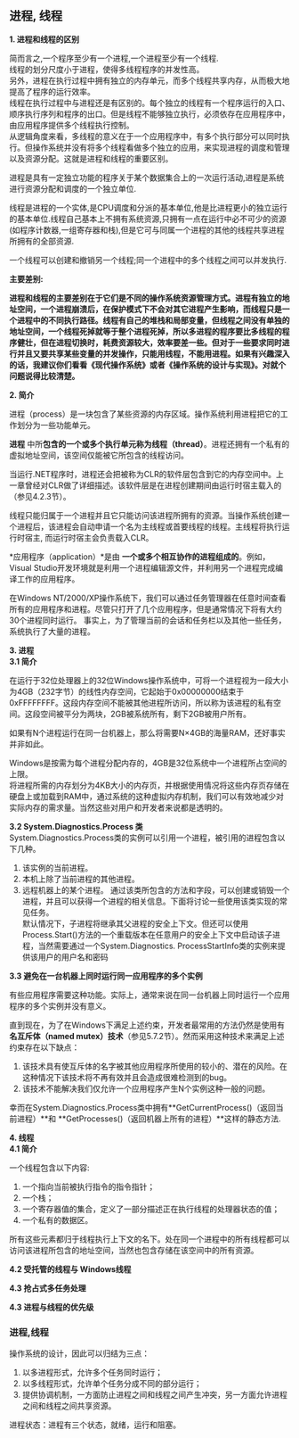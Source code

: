 ## 进程, 线程
**1. 进程和线程的区别**  

简而言之,一个程序至少有一个进程,一个进程至少有一个线程.   
线程的划分尺度小于进程，使得多线程程序的并发性高。  
另外，进程在执行过程中拥有独立的内存单元，而多个线程共享内存，从而极大地提高了程序的运行效率。  
线程在执行过程中与进程还是有区别的。每个独立的线程有一个程序运行的入口、顺序执行序列和程序的出口。但是线程不能够独立执行，必须依存在应用程序中，由应用程序提供多个线程执行控制。  
从逻辑角度来看，多线程的意义在于一个应用程序中，有多个执行部分可以同时执行。但操作系统并没有将多个线程看做多个独立的应用，来实现进程的调度和管理以及资源分配。这就是进程和线程的重要区别。  

进程是具有一定独立功能的程序关于某个数据集合上的一次运行活动,进程是系统进行资源分配和调度的一个独立单位.  

线程是进程的一个实体,是CPU调度和分派的基本单位,他是比进程更小的独立运行的基本单位.线程自己基本上不拥有系统资源,只拥有一点在运行中必不可少的资源(如程序计数器,一组寄存器和栈),但是它可与同属一个进程的其他的线程共享进程所拥有的全部资源.  

一个线程可以创建和撤销另一个线程;同一个进程中的多个线程之间可以并发执行.  

**主要差别:**  

**进程和线程的主要差别在于它们是不同的操作系统资源管理方式。进程有独立的地址空间，一个进程崩溃后，在保护模式下不会对其它进程产生影响，而线程只是一个进程中的不同执行路径。线程有自己的堆栈和局部变量，但线程之间没有单独的地址空间，一个线程死掉就等于整个进程死掉，所以多进程的程序要比多线程的程序健壮，但在进程切换时，耗费资源较大，效率要差一些。但对于一些要求同时进行并且又要共享某些变量的并发操作，只能用线程，不能用进程。如果有兴趣深入的话，我建议你们看看《现代操作系统》或者《操作系统的设计与实现》。对就个问题说得比较清楚。**

**2. 简介**  

进程（process）是一块包含了某些资源的内存区域。操作系统利用进程把它的工作划分为一些功能单元。  

**进程** 中所**包含的一个或多个执行单元称为线程（thread）**。进程还拥有一个私有的虚拟地址空间，该空间仅能被它所包含的线程访问。  

当运行.NET程序时，进程还会把被称为CLR的软件层包含到它的内存空间中。上一章曾经对CLR做了详细描述。该软件层是在进程创建期间由运行时宿主载入的（参见4.2.3节）。  

线程只能归属于一个进程并且它只能访问该进程所拥有的资源。当操作系统创建一个进程后，该进程会自动申请一个名为主线程或首要线程的线程。主线程将执行运行时宿主, 而运行时宿主会负责载入CLR。  

*应用程序（application）*是由 **一个或多个相互协作的进程组成的**。例如，Visual Studio开发环境就是利用一个进程编辑源文件，并利用另一个进程完成编译工作的应用程序。  

在Windows NT/2000/XP操作系统下，我们可以通过任务管理器在任意时间查看所有的应用程序和进程。尽管只打开了几个应用程序，但是通常情况下将有大约30个进程同时运行。 事实上，为了管理当前的会话和任务栏以及其他一些任务，系统执行了大量的进程。  

**3. 进程**  
**3.1 简介**  

在运行于32位处理器上的32位Windows操作系统中，可将一个进程视为一段大小为4GB（232字节）的线性内存空间，它起始于0x00000000结束于0xFFFFFFFF。这段内存空间不能被其他进程所访问，所以称为该进程的私有空间。这段空间被平分为两块，2GB被系统所有，剩下2GB被用户所有。  

如果有N个进程运行在同一台机器上，那么将需要N×4GB的海量RAM，还好事实并非如此。  

Windows是按需为每个进程分配内存的，4GB是32位系统中一个进程所占空间的上限。  
将进程所需的内存划分为4KB大小的内存页，并根据使用情况将这些内存页存储在硬盘上或加载到RAM中，通过系统的这种虚拟内存机制，我们可以有效地减少对实际内存的需求量。当然这些对用户和开发者来说都是透明的。  

**3.2 System.Diagnostics.Process 类**  
System.Diagnostics.Process类的实例可以引用一个进程，被引用的进程包含以下几种。  
1. 该实例的当前进程。
2. 本机上除了当前进程的其他进程。
3. 远程机器上的某个进程。
通过该类所包含的方法和字段，可以创建或销毁一个进程，并且可以获得一个进程的相关信息。下面将讨论一些使用该类实现的常见任务。  
默认情况下，子进程将继承其父进程的安全上下文。但还可以使用Process.Start()方法的一个重载版本在任意用户的安全上下文中启动该子进程，当然需要通过一个System.Diagnostics. ProcessStartInfo类的实例来提供该用户的用户名和密码  

**3.3 避免在一台机器上同时运行同一应用程序的多个实例**  

有些应用程序需要这种功能。实际上，通常来说在同一台机器上同时运行一个应用程序的多个实例并没有意义。  

直到现在，为了在Windows下满足上述约束，开发者最常用的方法仍然是使用有**名互斥体（named mutex）技术**（参见5.7.2节）。然而采用这种技术来满足上述约束存在以下缺点：  
1. 该技术具有使互斥体的名字被其他应用程序所使用的较小的、潜在的风险。在这种情况下该技术将不再有效并且会造成很难检测到的bug。
2. 该技术不能解决我们仅允许一个应用程序产生N个实例这种一般的问题。

幸而在System.Diagnostics.Process类中拥有**GetCurrentProcess()（返回当前进程）**和 **GetProcesses()（返回机器上所有的进程）**这样的静态方法.  

**4. 线程**  
**4.1 简介**  

一个线程包含以下内容:  

1. 一个指向当前被执行指令的指令指针；
2. 一个栈；
3. 一个寄存器值的集合，定义了一部分描述正在执行线程的处理器状态的值；
4. 一个私有的数据区。

所有这些元素都归于线程执行上下文的名下。处在同一个进程中的所有线程都可以访问该进程所包含的地址空间，当然也包含存储在该空间中的所有资源。  

**4.2 受托管的线程与 Windows线程**  

**4.3 抢占式多任务处理**  

**4.3 进程与线程的优先级**  

### 进程,线程

操作系统的设计，因此可以归结为三点：  
1. 以多进程形式，允许多个任务同时运行；
2. 以多线程形式，允许单个任务分成不同的部分运行；
3. 提供协调机制，一方面防止进程之间和线程之间产生冲突，另一方面允许进程之间和线程之间共享资源。

进程状态：进程有三个状态，就绪，运行和阻塞。  